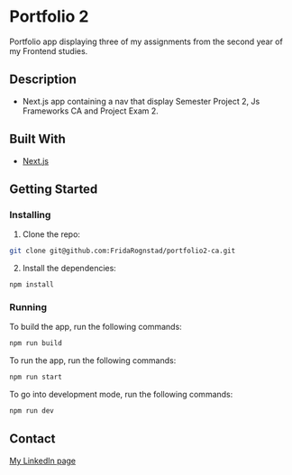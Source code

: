 # Portfolio 2

Portfolio app displaying three of my assignments from the second year of my Frontend studies.

## Description 

- Next.js app containing a nav that display Semester Project 2, Js Frameworks CA and Project Exam 2.

## Built With

- [Next.js](https://nextjs.org/)

## Getting Started

### Installing

1. Clone the repo:

```bash
git clone git@github.com:FridaRognstad/portfolio2-ca.git
```

2. Install the dependencies:

```
npm install
```

### Running


To build the app, run the following commands:

```bash
npm run build
```

To run the app, run the following commands:

```bash
npm run start
```

To go into development mode, run the following commands:

```bash
npm run dev
```


## Contact

[My LinkedIn page](https://no.linkedin.com/in/frida-rognstad)

